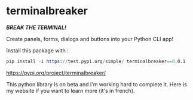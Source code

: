 # terminalbreaker

***BREAK THE TERMINAL!***

Create panels, forms, dialogs and buttons into your Python CLI app! 

Install this package with : 
```s
pip install -i https://test.pypi.org/simple/ terminalbreaker==0.0.1
```
https://pypi.org/project/terminalbreaker/

This python library is on beta and i'm working hard to complete it. Here is my website if you want to learn more (it's in french).
